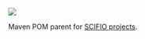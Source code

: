 ![](http://jenkins.imagej.net/view/SCIFIO/lastBuild/badge/icon)

Maven POM parent for [SCIFIO projects](https://github.com/scifio).
